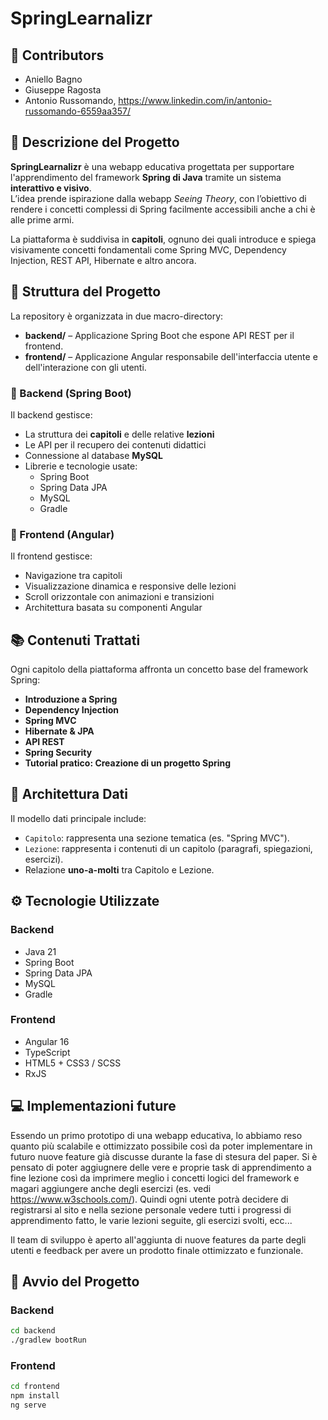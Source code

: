 # SpringLearnalizr

## 👥​ Contributors
- Aniello Bagno
- Giuseppe Ragosta
- Antonio Russomando, https://www.linkedin.com/in/antonio-russomando-6559aa357/

## 📘 Descrizione del Progetto

**SpringLearnalizr** è una webapp educativa progettata per supportare l'apprendimento del framework **Spring di Java** tramite un sistema **interattivo e visivo**.  
Lʼidea prende ispirazione dalla webapp *Seeing Theory*, con lʼobiettivo di rendere i concetti complessi di Spring facilmente accessibili anche a chi è alle prime armi.

La piattaforma è suddivisa in **capitoli**, ognuno dei quali introduce e spiega visivamente concetti fondamentali come Spring MVC, Dependency Injection, REST API, Hibernate e altro ancora.

## 🧱 Struttura del Progetto

La repository è organizzata in due macro-directory:

- **backend/** – Applicazione Spring Boot che espone API REST per il frontend.
- **frontend/** – Applicazione Angular responsabile dell'interfaccia utente e dell'interazione con gli utenti.

### 📂 Backend (Spring Boot)

Il backend gestisce:

- La struttura dei **capitoli** e delle relative **lezioni**
- Le API per il recupero dei contenuti didattici
- Connessione al database **MySQL**
- Librerie e tecnologie usate:
  - Spring Boot
  - Spring Data JPA
  - MySQL
  - Gradle

### 📂 Frontend (Angular)

Il frontend gestisce:

- Navigazione tra capitoli
- Visualizzazione dinamica e responsive delle lezioni
- Scroll orizzontale con animazioni e transizioni
- Architettura basata su componenti Angular

## 📚 Contenuti Trattati

Ogni capitolo della piattaforma affronta un concetto base del framework Spring:

- **Introduzione a Spring**
- **Dependency Injection**
- **Spring MVC**
- **Hibernate & JPA**
- **API REST**
- **Spring Security**
- **Tutorial pratico: Creazione di un progetto Spring**

## 🧠 Architettura Dati

Il modello dati principale include:

- `Capitolo`: rappresenta una sezione tematica (es. "Spring MVC").
- `Lezione`: rappresenta i contenuti di un capitolo (paragrafi, spiegazioni, esercizi).
- Relazione **uno-a-molti** tra Capitolo e Lezione.

## ⚙️ Tecnologie Utilizzate

### Backend
- Java 21
- Spring Boot
- Spring Data JPA
- MySQL
- Gradle

### Frontend
- Angular 16
- TypeScript
- HTML5 + CSS3 / SCSS
- RxJS

## 💻 Implementazioni future
Essendo un primo prototipo di una webapp educativa, lo abbiamo reso quanto più scalabile e ottimizzato possibile così da poter implementare in futuro nuove feature già discusse durante la fase di stesura del paper. Si è pensato di poter aggiugnere delle vere e proprie task di apprendimento a fine lezione così da imprimere meglio i concetti logici del framework e magari aggiungere anche degli esercizi (es. vedi https://www.w3schools.com/). Quindi ogni utente potrà decidere di registrarsi al sito e nella sezione personale vedere tutti i progressi di apprendimento fatto, le varie lezioni seguite, gli esercizi svolti, ecc...

Il team di sviluppo è aperto all'aggiunta di nuove features da parte degli utenti e feedback per avere un prodotto finale ottimizzato e funzionale.

## 🚀 Avvio del Progetto

### Backend

```bash
cd backend
./gradlew bootRun
```

### Frontend
```bash 
cd frontend
npm install
ng serve
```
